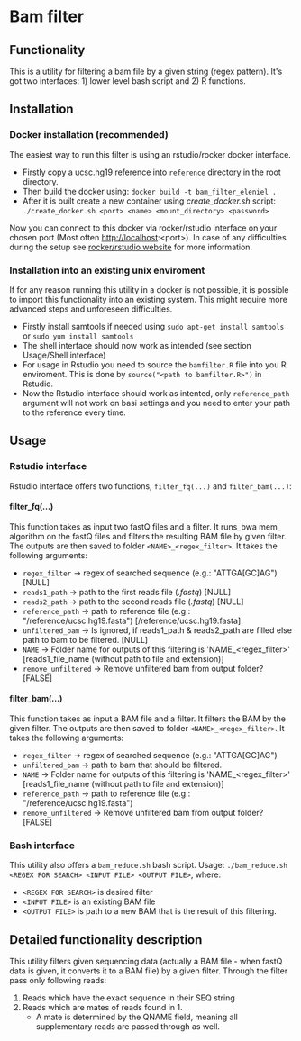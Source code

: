 # Bam filter

## Functionality

This is a utility for filtering a bam file by a given string (regex pattern). It's got two interfaces: 1) lower level bash script and 2) R functions.

## Installation

### Docker installation (recommended)

The easiest way to run this filter is using an rstudio/rocker docker interface.

- Firstly copy a ucsc.hg19 reference into `reference` directory in the root directory.
- Then build the docker using: `docker build -t bam_filter_eleniel .`
- After it is built create a new container using _create\_docker.sh_ script: `./create_docker.sh <port> <name> <mount_directory> <password>`

Now you can connect to this docker via rocker/rstudio interface on your chosen port (Most often <http://localhost>:\<port>). In case of any difficulties during the setup see [rocker/rstudio website](https://hub.docker.com/r/rocker/rstudio) for more information.

### Installation into an existing unix enviroment

If for any reason running this utility in a docker is not possible, it is possible to import this functionality into an existing system. This might require more advanced steps and unforeseen difficulties.

- Firstly install samtools if needed using `sudo apt-get install samtools` or `sudo yum install samtools`
- The shell interface should now work as intended (see section Usage/Shell interface)
- For usage in Rstudio you need to source the `bamfilter.R` file into you R enviroment. This is done by `source("<path to bamfilter.R>")` in Rstudio.
- Now the Rstudio interface should work as intented, only `reference_path` argument will not work on basi settings and you need to enter your path to the reference every time.

## Usage

### Rstudio interface

Rstudio interface offers two functions, `filter_fq(...)` and `filter_bam(...)`:

#### filter_fq(...)

This function takes as input two fastQ files and a filter. It runs_bwa mem_ algorithm on the fastQ files and filters the resulting BAM file by given filter. The outputs are then saved to folder `<NAME>_<regex_filter>`.
It takes the following arguments:

- `regex_filter`      -> regex of searched sequence (e.g.: "ATTGA[GC]AG") [NULL]
- `reads1_path`       -> path to the first reads file  (_.fastq_) [NULL]
- `reads2_path`       -> path to the second reads file (_.fastq_) [NULL]
- `reference_path`    -> path to reference file (e.g.: "/reference/ucsc.hg19.fasta") [/reference/ucsc.hg19.fasta]
- `unfiltered_bam`    -> Is ignored, if reads1\_path & reads2_path are filled
                      else path to bam to be filtered. [NULL]
- `NAME`              -> Folder name for outputs of this filtering is 'NAME\_<regex\_filter>' [reads1_file_name (without path to file and extension)]
- `remove_unfiltered` -> Remove unfiltered bam from output folder? [FALSE]

#### filter_bam(...)

This function takes as input a BAM file and a filter. It filters the BAM by the given filter. The outputs are then saved to folder `<NAME>_<regex_filter>`.
It takes the following arguments:

- `regex_filter`      -> regex of searched sequence (e.g.: "ATTGA[GC]AG")
- `unfiltered_bam`    -> path to bam that should be filtered.
- `NAME`              -> Folder name for outputs of this filtering is 'NAME_<regex_filter>' [reads1_file_name (without path to file and extension)]
- `reference_path`    -> path to reference file (e.g.: "/reference/ucsc.hg19.fasta")
- `remove_unfiltered` -> Remove unfiltered bam from output folder? [FALSE]

### Bash interface

This utility also offers a `bam_reduce.sh` bash script.
Usage: `./bam_reduce.sh <REGEX FOR SEARCH> <INPUT FILE> <OUTPUT FILE>`, where:

- `<REGEX FOR SEARCH>` is  desired filter
- `<INPUT FILE>` is an existing BAM file
- `<OUTPUT FILE>` is path to a new BAM that is the result of this filtering.

## Detailed functionality description

This utility filters given sequencing data (actually a BAM file - when fastQ data is given, it converts it to a BAM file) by a given filter. Through the filter pass only following reads:

1) Reads which have the exact sequence in their SEQ string
2) Reads which are mates of reads found in 1.
    - A mate is determined by the QNAME field, meaning all supplementary reads are passed through as well.
